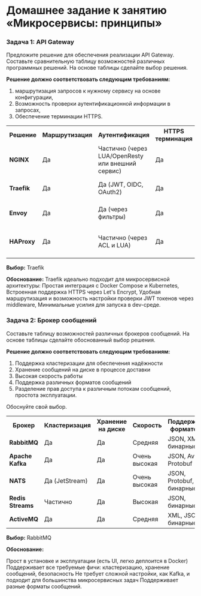 # Домашнее задание к занятию «Микросервисы: принципы»

### Задача 1: API Gateway
Предложите решение для обеспечения реализации API Gateway. Составьте сравнительную таблицу возможностей различных программных решений. На основе таблицы сделайте выбор решения.

__Решение должно соответствовать следующим требованиям:__

1. маршрутизация запросов к нужному сервису на основе конфигурации,
2. Возможность проверки аутентификационной информации в запросах,
3. Обеспечение терминации HTTPS.

<table>
    <tr>
        <th>Решение</th>
        <th>Маршрутизация</th>
        <th>Аутентификация</th>
        <th>HTTPS терминация</th>
        <th>Легкость настройки</th>
        <th>Поддержка Docker</th>
        <th>Примечания</th>
    </tr>
    <tr>
        <td><b>NGINX</b></td>
        <td>Да</td>
        <td>Частично (через LUA/OpenResty или внешний сервис)</td>
        <td>Да</td>
        <td>Средняя</td>
        <td>Да</td>
        <td>Очень популярный, но требует ручной настройки логики</td>
    </tr>
    <tr>
        <td><b>Traefik</b></td>
        <td>Да</td>
        <td>Да (JWT, OIDC, OAuth2)</td>
        <td>Да</td>
        <td>Простая</td>
        <td>Да</td>
        <td>Расширяем через плагины, есть UI и база данных</td>
    </tr>
    <tr>
        <td><b>Envoy</b></td>
        <td>Да</td>
        <td>Да (через фильтры)</td>
        <td>Да</td>
        <td>Сложная</td>
        <td>Да</td>
        <td>Мощный, и требует сложной конфигурации</td>
    </tr>  
    <tr>
        <td><b>HAProxy</b></td>
        <td>Да</td>
        <td>Частично  (через ACL и LUA)</td>
        <td>Да</td>
        <td>Средняя</td>
        <td>Да</td>
        <td>Производительный, но менее удобный для микросервисов</td>
    </tr> 
  </table>

__Выбор:__ Traefik

__Обоснование:__ Traefik идеально подходит для микросервисной архитектуры:
Простая интеграция с Docker Compose и Kubernetes,
Встроенная поддержка HTTPS через Let's Encrypt,
Удобная маршрутизация и возможность настройки проверки JWT токенов через middleware,
Минимальные усилия для запуска в dev-среде.

### Задача 2: Брокер сообщений
Составьте таблицу возможностей различных брокеров сообщений. На основе таблицы сделайте обоснованный выбор решения.

__Решение должно соответствовать следующим требованиям:__

1. Поддержка кластеризации для обеспечения надёжности
2. Хранение сообщений на диске в процессе доставки
3. Высокая скорость работы
4. Поддержка различных форматов сообщений
5. Разделение прав доступа к различным потокам сообщений,
простота эксплуатации.

Обоснуйте свой выбор.

<table>
    <tr>
        <th>Брокер</th>
        <th>Кластеризация</th>
        <th>Хранение на диске</th>
        <th>Скорость</th>
        <th>Поддержка форматов</th>
        <th>Разделение прав</th>
        <th>Простота эксплуатации</th>
    </tr>
    <tr>
        <td><b>RabbitMQ</b></td>
        <td>Да</td>
        <td>Да</td>
        <td>Средняя</td>
        <td>JSON, XML, бинарные</td>
        <td>Да</td>
        <td>Простая</td>
    </tr>
    <tr>
        <td><b>Apache Kafka</b></td>
        <td>Да</td>
        <td>Да</td>
        <td>Очень высокая</td>
        <td>JSON, Avro, Protobuf </td>
        <td>Да</td>
        <td>Сложнее</td>
    </tr>
    <tr>
        <td><b>NATS</b></td>
        <td>Да (JetStream)</td>
        <td>Да</td>
        <td>Очень высокая</td>
        <td>JSON, Protobuf, бинарные</td>
        <td>Да</td>
        <td>Простая</td>
    </tr>  
    <tr>
        <td><b>Redis Streams</b></td>
        <td>Частично</td>
        <td>Да</td>
        <td>Высокая</td>
        <td>JSON, бинарные</td>
        <td>Да</td>
        <td>Простая, но ограничена</td>
    </tr> 
    <tr>
        <td><b>ActiveMQ</b></td>
        <td>Да</td>
        <td>Да</td>
        <td>Средняя</td>
        <td>XML, JSON, бинарные</td>
        <td>Да</td>
        <td>Средняя</td>
    </tr> 
  </table>


__Выбор:__ RabbitMQ

__Обоснование:__

Прост в установке и эксплуатации (есть UI, легко деплоится в Docker)
Поддерживает все требуемые фичи: кластеризацию, хранение сообщений, безопасность
Не требует сложной настройки, как Kafka, и подходит для большинства микросервисных задач
Поддерживает разные форматы сообщений.
